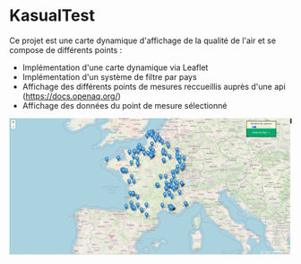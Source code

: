 # KasualTest

Ce projet est une carte dynamique d'affichage de la qualité de l'air et se compose de différents points : 

- Implémentation d'une carte dynamique via Leaflet
- Implémentation d'un système de filtre par pays
- Affichage des différents points de mesures reccueillis auprès d'une api (https://docs.openaq.org/)
- Affichage des données du point de mesure sélectionné 

![readme illustration image](https://github.com/mf1511/KasualTest/blob/main/readme%20img%20kasual.png?raw=trueg)
